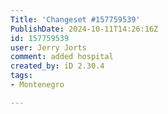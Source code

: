 ```yaml
---
Title: 'Changeset #157759539'
PublishDate: 2024-10-11T14:26:16Z
id: 157759539
user: Jerry Jorts
comment: added hospital
created_by: iD 2.30.4
tags:
- Montenegro

---
```

